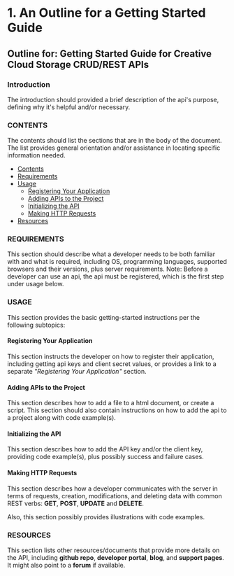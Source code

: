 # 1. An Outline for a Getting Started Guide


## Outline for: Getting Started Guide for Creative Cloud Storage CRUD/REST APIs

### Introduction

The introduction should provided a brief description of the api's purpose, defining why it's helpful and/or necessary.

### CONTENTS
The contents should list the sections that are in the body of the document. The list provides general orientation and/or assistance in locating specific information needed.
* [Contents](#contents)
* [Requirements](#requirements)
* [Usage](#usage)
  * [Registering Your Application](#registering-your-application)
  * [Adding APIs to the Project](#adding-apis-to-the-project)
  * [Initializing the API](#initializing-the-api)
  * [Making HTTP Requests](#making-http-requests)
* [Resources](#resources)

### REQUIREMENTS

This section should describe what a developer needs to be both familiar with and what is required, including OS, programming languages, supported browsers and their versions, plus server requirements. Note: Before a developer can use an api, the api must be registered, which is the first step under usage below.

### USAGE

This section provides the basic getting-started instructions per the following subtopics:

#### Registering Your Application

This section instructs the developer on how to register their application, including getting api keys and client secret values, or provides a link to a separate _"Registering Your Application"_ section.

#### Adding APIs to the Project

This section describes how to add a file to a html document, or create a script. This section should also contain instructions on how to add the api to a project along with code example(s).

#### Initializing the API

This section describes how to add the API key and/or the client key, providing code example(s), plus possibly success and failure cases.

#### Making HTTP Requests

This section describes how a developer communicates with the server in terms of requests, creation, modifications, and deleting data with common REST verbs: **GET**, **POST**, **UPDATE** and **DELETE**.

Also, this section possibly provides illustrations with code examples.

### RESOURCES

This section lists other resources/documents that provide more details on the API, including **github repo**, **developer portal**, **blog**, and **support pages**. It might also point to a **forum** if available.
